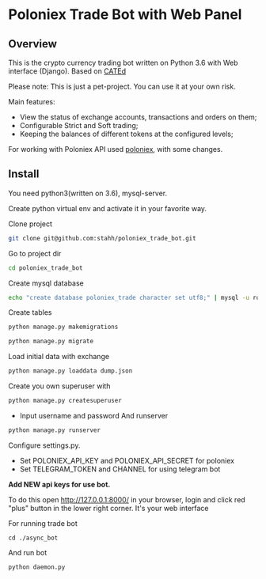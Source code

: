 # Poloniex Trade Bot with Web Panel

## Overview


This is the crypto currency trading bot written on Python 3.6 with Web interface (Django).
Based on [CATEd](https://github.com/OnGridSystems/CATEd)

Please note: This is just a pet-project. You can use it at your own risk.

Main features:
* View the status of exchange accounts, transactions and orders on them;
* Configurable Strict and Soft trading;
* Keeping the balances of different tokens at the configured levels;

For working with Poloniex API used [poloniex](https://github.com/Aula13/poloniex), with some changes.


## Install

You need python3(written on 3.6), mysql-server.

Create python virtual env and activate it in your favorite way.

Clone project
```sh
git clone git@github.com:stahh/poloniex_trade_bot.git
```
Go to project dir
```sh
cd poloniex_trade_bot
```
Create mysql database
```sh
echo "create database poloniex_trade character set utf8;" | mysql -u root -p
```
Create tables
```sh
python manage.py makemigrations
```
```sh
python manage.py migrate
```
Load initial data with exchange
```sh
python manage.py loaddata dump.json
```

Create you own superuser with
```sh
python manage.py createsuperuser
```
* Input username and password
And runserver
```sh 
python manage.py runserver
```
Configure settings.py. 
* Set POLONIEX_API_KEY and POLONIEX_API_SECRET for poloniex
* Set TELEGRAM_TOKEN and CHANNEL for using telegram bot

**Add NEW api keys for use bot.**

To do this open http://127.0.0.1:8000/ in your browser, login and click red "plus" button in the lower right corner.
It's your web interface

For running trade bot
```shell script
cd ./async_bot
```
And run bot
```shell script
python daemon.py
```
